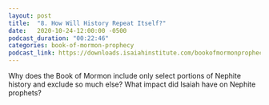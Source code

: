 ```yaml
---
layout: post
title:  "8. How Will History Repeat Itself?"
date:   2020-10-24-12:00:00 -0500
podcast_duration: "00:22:46"
categories: book-of-mormon-prophecy
podcast_link: https://downloads.isaiahinstitute.com/bookofmormonprophecypodcast/Episode_08_v1.mp3
---
```

Why does the Book of Mormon include only select portions of Nephite history and exclude so much else? What impact did Isaiah have on Nephite prophets?
